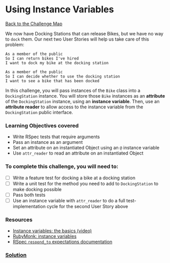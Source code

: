 # Using Instance Variables

[Back to the Challenge Map](0_challenge_map.md)

We now have Docking Stations that can release Bikes, but we have no way to `dock` them. Our next two User Stories will help us take care of this problem:

```
As a member of the public
So I can return bikes I've hired
I want to dock my bike at the docking station
```

```
As a member of the public
So I can decide whether to use the docking station
I want to see a bike that has been docked
```

In this challenge, you will pass instances of the `Bike` class into a `DockingStation` instance. You will store those `Bike` instances as an **attribute** of the `DockingStation` instance, using an **instance variable**. Then, use an **attribute reader** to allow access to the instance variable from the `DockingStation` public interface.

### Learning Objectives covered
- Write RSpec tests that require arguments
- Pass an instance as an argument
- Set an attribute on an instantiated Object using an `@` instance variable
- Use `attr_reader` to read an attribute on an instantiated Object

### To complete this challenge, you will need to:

- [ ] Write a feature test for docking a bike at a docking station
- [ ] Write a unit test for the method you need to add to `DockingStation` to make docking possible
- [ ] Pass both tests
- [ ] Use an instance variable with `attr_reader` to do a full test-implementation cycle for the second User Story above

### Resources

- [Instance variables: the basics (video)](https://www.youtube.com/watch?v=MfNpf-Bcnm8)
- [RubyMonk: instance variables](https://rubymonk.com/learning/books/4-ruby-primer-ascent/chapters/45-more-classes/lessons/110-instance-variables)
- [RSpec `respond_to` expectations documentation](http://www.relishapp.com/rspec/rspec-expectations/v/3-3/docs/built-in-matchers/respond-to-matcher)

### [Solution](solutions/11.md)